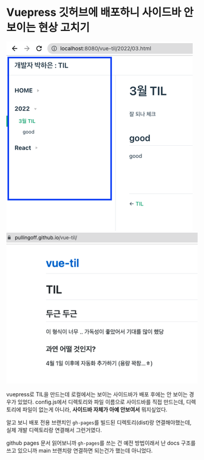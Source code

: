 # Vuepress 깃허브에 배포하니 사이드바 안보이는 현상 고치기

![로컬](./assets/local.png)
![배포 후](./assets/deploy.png)

vuepress로 TIL을 만드는데 로컬에서는 보이는 사이드바가 배포 후에는 안 보이는 경우가 있었다. config.js에서 디렉토리와 파일 이름으로 사이드바를 직접 만드는데, 디렉토리에 파일이 없는게 아니라, **사이드바 자체가 아예 안보여서** 뭐지싶었다.

알고 보니 배포 전용 브랜치인 `gh-pages`를 빌드된 디렉토리(dist)랑 연결해야했는데, 실제 개발 디렉토리랑 연결해서 그런거였다.

github pages 문서 읽어보니까 `gh-pages`를 쓰는 건 예전 방법이래서 난 docs 구조를 쓰고 있으니까 main 브랜치랑 연결하면 되는건가 했는데 아니었다.
